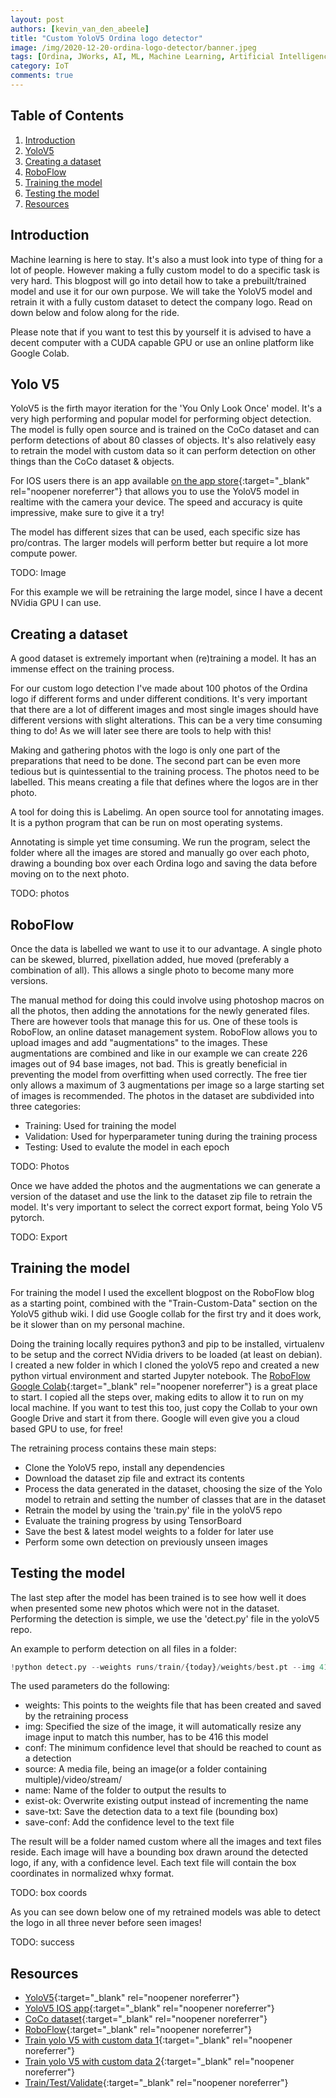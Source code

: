 ```yaml
---
layout: post
authors: [kevin_van_den_abeele]
title: "Custom YoloV5 Ordina logo detector"
image: /img/2020-12-20-ordina-logo-detector/banner.jpeg
tags: [Ordina, JWorks, AI, ML, Machine Learning, Artificial Intelligence, Yolo, image detection, object detection, cuda, nvidia, training]
category: IoT
comments: true
---
```

<link rel="stylesheet" href="https://cdnjs.cloudflare.com/ajax/libs/lightbox2/2.9.0/css/lightbox.css" />
<link rel="stylesheet" href="https://cdn.jsdelivr.net/npm/bootstrap-grid-only@1.0.0/bootstrap.css" />

<script src="https://cdnjs.cloudflare.com/ajax/libs/jquery/3.2.1/jquery.min.js"></script>
<script src="https://cdnjs.cloudflare.com/ajax/libs/lightbox2/2.9.0/js/lightbox.min.js"></script>
<script src="https://cdn.jsdelivr.net/npm/bootstrap-grid-only@1.0.0/index.min.js"></script>

## Table of Contents

1. [Introduction](#introduction)
2. [YoloV5](#yolo-V5)
3. [Creating a dataset](#creating-a-dataset)
4. [RoboFlow](#roboflow)
5. [Training the model](#training-the-model)
6. [Testing the model](#testing-the-model)
7. [Resources](#resources)

## Introduction

Machine learning is here to stay.
It's also a must look into type of thing for a lot of people.
However making a fully custom model to do a specific task is very hard.
This blogpost will go into detail how to take a prebuilt/trained model and use it for our own purpose.
We will take the YoloV5 model and retrain it with a fully custom dataset to detect the company logo.
Read on down below and folow along for the ride.

Please note that if you want to test this by yourself it is advised to have a decent computer with a CUDA capable GPU or use an online platform like Google Colab.

## Yolo V5

YoloV5 is the firth mayor iteration for the 'You Only Look Once' model.
It's a very high performing and popular model for performing object detection.
The model is fully open source and is trained on the CoCo dataset and can perform detections of about 80 classes of objects.
It's also relatively easy to retrain the model with custom data so it can perform detection on other things than the CoCo dataset & objects.

For IOS users there is an app available [on the app store](https://apps.apple.com/app/id1452689527){:target="_blank" rel="noopener noreferrer"} that allows you to use the YoloV5 model in realtime with the camera your device.
The speed and accuracy is quite impressive, make sure to give it a try!

The model has different sizes that can be used, each specific size has pro/contras.
The larger models will perform better but require a lot more compute power.

TODO: Image

For this example we will be retraining the large model, since I have a decent NVidia GPU I can use.

## Creating a dataset

A good dataset is extremely important when (re)training a model.
It has an immense effect on the training process.

For our custom logo detection I've made about 100 photos of the Ordina logo if different forms and under different conditions.
It's very important that there are a lot of different images and most single images should have different versions with slight alterations.
This can be a very time consuming thing to do! 
As we will later see there are tools to help with this!

Making and gathering photos with the logo is only one part of the preparations that need to be done.
The second part can be even more tedious but is quintessential to the training process.
The photos need to be labelled. 
This means creating a file that defines where the logos are in ther photo.

A tool for doing this is Labelimg. 
An open source tool for annotating images.
It is a python program that can be run on most operating systems.

Annotating is simple yet time consuming.
We run the program, select the folder where all the images are stored and manually go over each photo, drawing a bounding box over each Ordina logo and saving the data before moving on to the next photo.

TODO: photos


## RoboFlow

Once the data is labelled we want to use it to our advantage.
A single photo can be skewed, blurred, pixellation added, hue moved (preferably a combination of all).
This allows a single photo to become many more versions.

The manual method for doing this could involve using photoshop macros on all the photos, then adding the annotations for the newly generated files.
There are however tools that manage this for us.
One of these tools is RoboFlow, an online dataset management system.
RoboFlow allows you to upload images and add "augmentations" to the images.
These augmentations are combined and like in our example we can create 226 images out of 94 base images, not bad.
This is greatly beneficial in preventing the model from overfitting when used correctly.
The free tier only allows a maximum of 3 augmentations per image so a large starting set of images is recommended.
The photos in the dataset are subdivided into three categories:

- Training: Used for training the model
- Validation: Used for hyperparameter tuning during the training process
- Testing: Used to evalute the model in each epoch

TODO: Photos

Once we have added the photos and the augmentations we can generate a version of the dataset and use the link to the dataset zip file to retrain the model.
It's very important to select the correct export format, being Yolo V5 pytorch.

TODO: Export

## Training the model

For training the model I used the excellent blogpost on the RoboFlow blog as a starting point, combined with the "Train-Custom-Data" section on the YoloV5 github wiki.
I did use Google collab for the first try and it does work, be it slower than on my personal machine.

Doing the training locally requires python3 and pip to be installed, virtualenv to be setup and the correct NVidia drivers to be loaded (at least on debian).
I created a new folder in which I cloned the yoloV5 repo and created a new python virtual environment and started Jupyter notebook.
The [RoboFlow Google Colab](https://colab.research.google.com/drive/1gDZ2xcTOgR39tGGs-EZ6i3RTs16wmzZQ){:target="_blank" rel="noopener noreferrer"} is a great place to start.
I copied all the steps over, making edits to allow it to run on my local machine.
If you want to test this too, just copy the Collab to your own Google Drive and start it from there. 
Google will even give you a cloud based GPU to use, for free!

The retraining process contains these main steps:
- Clone the YoloV5 repo, install any dependencies
- Download the dataset zip file and extract its contents
- Process the data generated in the dataset, choosing the size of the Yolo model to retrain and setting the number of classes that are in the dataset
- Retrain the model by using the 'train.py' file in the yoloV5 repo
- Evaluate the training progress by using TensorBoard
- Save the best & latest model weights to a folder for later use
- Perform some own detection on previously unseen images

## Testing the model

The last step after the model has been trained is to see how well it does when presented some new photos which were not in the dataset.
Performing the detection is simple, we use the 'detect.py' file in the yoloV5 repo.

An example to perform detection on all files in a folder:

```python
!python detect.py --weights runs/train/{today}/weights/best.pt --img 416 --conf 0.5 --source ../custom-test --name custom --exist-ok --save-txt --save-conf
```

The used parameters do the following:

- weights: This points to the weights file that has been created and saved by the retraining process
- img: Specified the size of the image, it will automatically resize any image input to match this number, has to be 416 this model
- conf: The minimum confidence level that should be reached to count as a detection
- source: A media file, being an image(or a folder containing multiple)/video/stream/
- name: Name of the folder to output the results to
- exist-ok: Overwrite existing output instead of incrementing the name
- save-txt: Save the detection data to a text file (bounding box)
- save-conf: Add the confidence level to the text file 

The result will be a folder named custom where all the images and text files reside.
Each image will have a bounding box drawn around the detected logo, if any, with a confidence level.
Each text file will contain the box coordinates in normalized whxy format.

TODO: box coords

As you can see down below one of my retrained models was able to detect the logo in all three never before seen images!

TODO: success


## Resources

- [YoloV5](https://github.com/ultralytics/yolov5){:target="_blank" rel="noopener noreferrer"}
- [YoloV5 IOS app](https://apps.apple.com/app/id1452689527){:target="_blank" rel="noopener noreferrer"}
- [CoCo dataset](https://cocodataset.org/#home){:target="_blank" rel="noopener noreferrer"}
- [RoboFlow](https://app.roboflow.com/){:target="_blank" rel="noopener noreferrer"}
- [Train yolo V5 with custom data 1](https://github.com/ultralytics/yolov5/wiki/Train-Custom-Data){:target="_blank" rel="noopener noreferrer"}
- [Train yolo V5 with custom data 2](https://blog.roboflow.com/how-to-train-yolov5-on-a-custom-dataset/){:target="_blank" rel="noopener noreferrer"}
- [Train/Test/Validate](https://en.wikipedia.org/wiki/Training,_validation,_and_test_sets){:target="_blank" rel="noopener noreferrer"}
